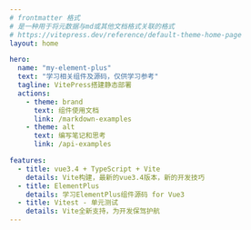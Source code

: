 ```yaml
---
# frontmatter 格式
# 是一种用于将元数据与md或其他文档格式关联的格式
# https://vitepress.dev/reference/default-theme-home-page
layout: home

hero:
  name: "my-element-plus"
  text: "学习相关组件及源码，仅供学习参考"
  tagline: VitePress搭建静态部署
  actions:
    - theme: brand
      text: 组件使用文档
      link: /markdown-examples
    - theme: alt
      text: 编写笔记和思考
      link: /api-examples

features:
  - title: vue3.4 + TypeScript + Vite
    details: Vite构建，最新的vue3.4版本，新的开发技巧
  - title: ElementPlus
    details: 学习ElementPlus组件源码 for Vue3
  - title: Vitest - 单元测试
    details: Vite全新支持，为开发保驾护航
---
```


